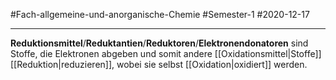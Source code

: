 #Fach-allgemeine-und-anorganische-Chemie  #Semester-1 #2020-12-17

---

**Reduktionsmittel**/**Reduktantien**/**Reduktoren**/**Elektronendonatoren** sind Stoffe, die Elektronen abgeben und somit andere [[Oxidationsmittel|Stoffe]] [[Reduktion|reduzieren]], wobei sie selbst [[Oxidation|oxidiert]] werden.